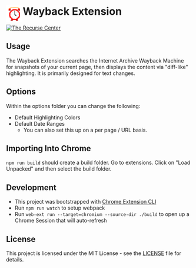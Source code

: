 # <img src="public/icons/icon_48.png" width="45" align="left">  Wayback Extension
[![The Recurse Center](https://img.shields.io/badge/created%20at-recurse%20center-white)](https://www.recurse.com/)

## Usage
The Wayback Extension searches the Internet Archive Wayback Machine for snapshots of your current page, then displays the content via "diff-like" highlighting. It is primarily designed for text changes.

## Options
Within the options folder you can change the following:
- Default Highlighting Colors
- Default Date Ranges
  - You can also set this up on a per page / URL basis.

## Importing Into Chrome
`npm run build` should create a build folder.
Go to extensions. Click on "Load Unpacked" and then select the build folder.

## Development
- This project was bootstrapped with [Chrome Extension CLI](https://github.com/dutiyesh/chrome-extension-cli)
- Run `npm run watch` to setup webpack
- Run `web-ext run --target=chromium --source-dir ./build` to open up a Chrome Session that will auto-refresh

## License
This project is licensed under the MIT License - see the [LICENSE](LICENSE) file for details.
